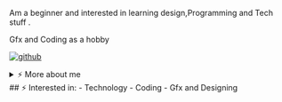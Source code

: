 Am a beginner and interested in learning design,Programming and Tech stuff .

  Gfx and Coding as a hobby

[![github](https://img.shields.io/static/v1?style=flat-square&logo=github&label=&message=@Amsynist&color=5b5b5b&labelColor=5b5b5b)](https://github.com/amsynist)

<details>
<summary>⚡️ More about me</summary>
<br />


![amsynist github stats](https://github-readme-stats.vercel.app/api?username=amsynist&count_private=true&show_icons=true&theme=onedark)

</details>
## ⚡ Interested in:
- Technology
- Coding
- Gfx and Designing 

